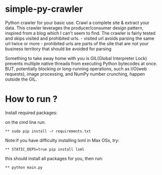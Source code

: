 simple-py-crawler
=================

Python crawler for your basic use. Crawl a complete site &amp; extract your data.
This crawler leverages the producer/consumer design pattern, inspired from a blog which I can't seem to find.
The crawler is fairly tested and skips visited and prohibited urls.
    - visited url avoids parsing the same url twice or more
    - prohibited urls are parts of the site that are not your business territory that should be avoided for parsing


Something to take away home with you is GIL(Global Interpreter Lock) prevents multiple native threads from executing Python bytecodes at once.
BUT, potentially blocking or long-running operations, such as I/O(web requests), image processing, and NumPy number crunching, happen outside the GIL.

How to run ?
============

Install required packages:

on the cmd line run:

    ** sudo pip install -r requirements.txt

Note:if you have difficulty installing lxml in Max OSx, try:

    ** STATIC_DEPS=true pip install lxml

this should install all packages for you, then run:

    ** python main.py

